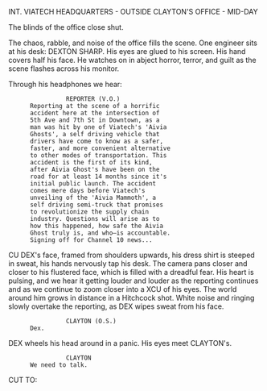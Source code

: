 INT. VIATECH HEADQUARTERS - OUTSIDE CLAYTON'S OFFICE - MID-DAY

The blinds of the office close shut.

The chaos, rabble, and noise of the office fills the scene.  One engineer 
sits at his desk: DEXTON SHARP. His eyes are glued to his screen.
His hand covers half his face. He watches on in abject horror, terror, 
and guilt as the scene flashes across his monitor.

Through his headphones we hear:

                    REPORTER (V.O.)
          Reporting at the scene of a horrific 
          accident here at the intersection of 
          5th Ave and 7th St in Downtown, as a 
          man was hit by one of Viatech's 'Aivia 
          Ghosts', a self driving vehicle that 
          drivers have come to know as a safer, 
          faster, and more convenient alternative 
          to other modes of transportation. This 
          accident is the first of its kind, 
          after Aivia Ghost's have been on the 
          road for at least 14 months since it's 
          initial public launch. The accident 
          comes mere days before Viatech's 
          unveiling of the 'Aivia Mammoth', a 
          self driving semi-truck that promises 
          to revolutionize the supply chain 
          industry. Questions will arise as to 
          how this happened, how safe the Aivia 
          Ghost truly is, and who—is accountable. 
          Signing off for Channel 10 news...

CU DEX's face, framed from shoulders upwards, his dress shirt is steeped 
in sweat, his hands nervously tap his desk. The camera pans closer and 
closer to his flustered face, which is filled with a dreadful fear. His 
heart is pulsing, and we hear it getting louder and louder as the reporting 
continues and as we continue to zoom closer into a XCU of his eyes. The 
world around him grows in distance in a Hitchcock shot. White noise and 
ringing slowly overtake the reporting, as DEX wipes sweat from his face.

                    CLAYTON (O.S.)
          Dex.

DEX wheels his head around in a panic. His eyes meet CLAYTON's.

                    CLAYTON
          We need to talk.

CUT TO:
